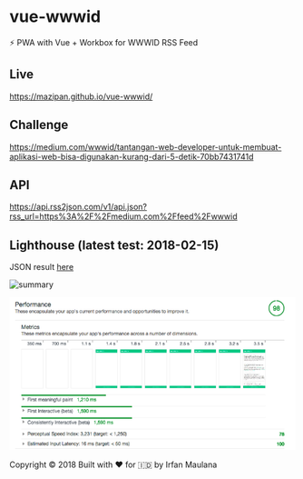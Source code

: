 # vue-wwwid
️️️⚡️ PWA with Vue + Workbox for WWWID RSS Feed

## Live

https://mazipan.github.io/vue-wwwid/

## Challenge

https://medium.com/wwwid/tantangan-web-developer-untuk-membuat-aplikasi-web-bisa-digunakan-kurang-dari-5-detik-70bb7431741d

## API

https://api.rss2json.com/v1/api.json?rss_url=https%3A%2F%2Fmedium.com%2Ffeed%2Fwwwid

## Lighthouse (latest test: 2018-02-15)

JSON result [here](https://raw.githubusercontent.com/mazipan/vue-wwwid/master/lighthouse-result/2018-02-15/mazipan.github.io-20180215T015206.json)

![summary](https://raw.githubusercontent.com/mazipan/vue-wwwid/master/lighthouse-result/2018-02-15/summary.png)

![perf](https://raw.githubusercontent.com/mazipan/vue-wwwid/master/lighthouse-result/2018-02-15/perf.png)


Copyright © 2018 Built with ❤️ for 🇮🇩 by Irfan Maulana
